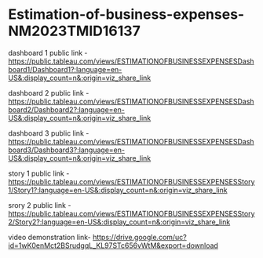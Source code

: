 # Estimation-of-business-expenses-NM2023TMID16137


dashboard 1 public link - https://public.tableau.com/views/ESTIMATIONOFBUSINESSEXPENSESDashboard1/Dashboard1?:language=en-US&:display_count=n&:origin=viz_share_link

dashboard 2 public link - https://public.tableau.com/views/ESTIMATIONOFBUSINESSEXPENSESDashboard2/Dashboard2?:language=en-US&:display_count=n&:origin=viz_share_link

dashboard 3 public link - https://public.tableau.com/views/ESTIMATIONOFBUSINESSEXPENSESDashboard3/Dashboard3?:language=en-US&:display_count=n&:origin=viz_share_link

story 1 public link - https://public.tableau.com/views/ESTIMATIONOFBUSINESSEXPENSESStory1/Story1?:language=en-US&:display_count=n&:origin=viz_share_link

srory 2 public link - https://public.tableau.com/views/ESTIMATIONOFBUSINESSEXPENSESStory2/Story2?:language=en-US&:display_count=n&:origin=viz_share_link

video demonstration link- https://drive.google.com/uc?id=1wK0enMct2BSrudgqL_KL97STc656vWtM&export=download

